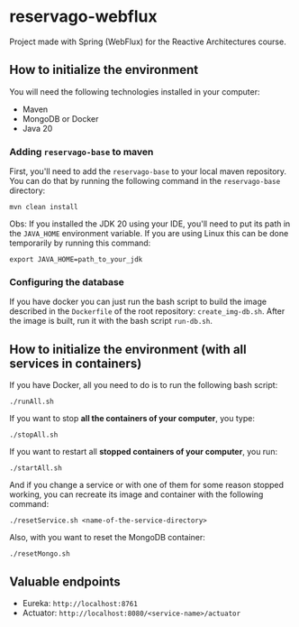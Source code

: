 # reservago-webflux
Project made with Spring (WebFlux) for the Reactive Architectures course.

## How to initialize the environment
You will need the following technologies installed in your computer:
- Maven
- MongoDB or Docker
- Java 20

### Adding `reservago-base` to maven

First, you'll need to add the `reservago-base` to your local maven repository. You can do that by running the following command in the `reservago-base` directory:
```
mvn clean install
```

Obs: If you installed the JDK 20 using your IDE, you'll need to put its path in the `JAVA_HOME` environment variable. If you are using Linux this can be done temporarily by running this command:
```
export JAVA_HOME=path_to_your_jdk
```

### Configuring the database

If you have docker you can just run the bash script to build the image described in the `Dockerfile` of the root repository: `create_img-db.sh`. After the image is built, run it with the bash script `run-db.sh`.


## How to initialize the environment (with all services in containers)
If you have Docker, all you need to do is to run the following bash script:
```
./runAll.sh
```

If you want to stop **all the containers of your computer**, you type:
```
./stopAll.sh
```

If you want to restart all **stopped containers of your computer**, you run:
```
./startAll.sh
```

And if you change a service or with one of them for some reason stopped working, you can recreate its image and container with the following command:
```
./resetService.sh <name-of-the-service-directory>
```

Also, with you want to reset the MongoDB container:
```
./resetMongo.sh
```

## Valuable endpoints

- Eureka: `http://localhost:8761`
- Actuator: `http://localhost:8080/<service-name>/actuator`


